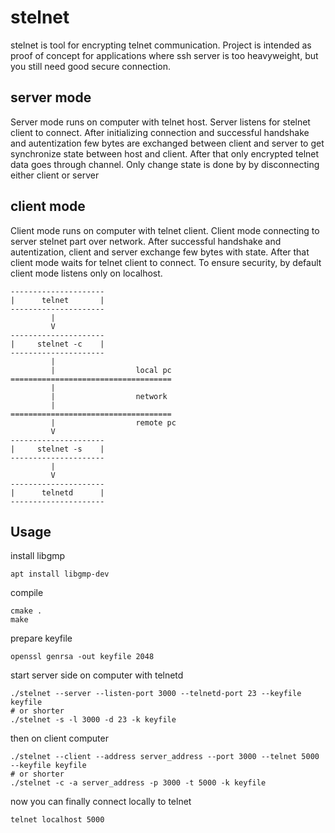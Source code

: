 # stelnet

stelnet is tool for encrypting telnet communication. Project is intended as proof of concept for applications where ssh 
server is too heavyweight, but you still need good secure connection.

## server mode
Server mode runs on computer with telnet host. Server listens for stelnet client to connect. 
After initializing connection and successful handshake and autentization few bytes are 
exchanged between client and server to get synchronize state between host and client.
After that only encrypted telnet data goes through channel. 
Only change state is done by by disconnecting either client or server

## client mode
Client mode runs on computer with telnet client. 
Client mode connecting to server stelnet part over network. After successful handshake and autentization, client and 
server exchange few bytes with state. After that client mode waits for telnet client to connect.
To ensure security, by default client mode listens only on localhost. 

<!-- language: lang-none -->


    ---------------------
    |      telnet       |
    ---------------------
             |
             V        
    ---------------------                         
    |     stelnet -c    |                        
    ---------------------
             |
             |                  local pc
    ====================================            
             |
             |                  network
             |
    ====================================            
             |                  remote pc                  
             V  
    ---------------------                         
    |     stelnet -s    |                        
    ---------------------             
             |
             V        
    ---------------------                         
    |      telnetd      |                        
    ---------------------                                  
    
    
## Usage

install libgmp
```
apt install libgmp-dev
```
compile 
```
cmake .
make
```
prepare keyfile
```
openssl genrsa -out keyfile 2048
```
start server side on computer with telnetd
```
./stelnet --server --listen-port 3000 --telnetd-port 23 --keyfile keyfile
# or shorter
./stelnet -s -l 3000 -d 23 -k keyfile
```
then on client computer
```
./stelnet --client --address server_address --port 3000 --telnet 5000 --keyfile keyfile
# or shorter
./stelnet -c -a server_address -p 3000 -t 5000 -k keyfile
```
now you can finally connect locally to telnet
```
telnet localhost 5000
```





